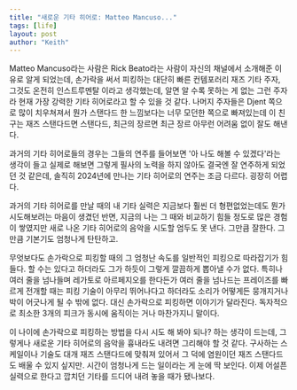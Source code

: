```yaml
---
title: "새로운 기타 히어로: Matteo Mancuso..."
tags: [life]
layout: post
author: "Keith"
---
```


Matteo Mancuso라는 사람은 Rick Beato라는 사람이 자신의 채널에서 소개해준 이유로 알게 되었는데, 손가락을 써서 피킹하는 대단히 빠른 컨템포러리 재즈 기타 주자, 그것도 온전히 인스트루멘탈 이라고 생각했는데, 알면 알 수록 못하는 게 없는 그런 주자라 현재 가장 강력한 기타 히어로라고 할 수 있을 것 같다. 나머지 주자들은 Djent 쪽으로 많이 치우쳐져서 뭔가 스탠다드 한 느낌보다는 너무 모던한 쪽으로 빠져있는데 이 친구는 재즈 스탠다드면 스탠다드, 최근의 장르면 최근 장르 아무런 어려움 없이 잘도 해낸다.

과거의 기타 히어로들의 경우는 그들의 연주를 들어보면 '아 나도 해볼 수 있겠다'라는 생각이 들고 실제로 해보면 그렇게 필사의 노력을 하지 않아도 결국엔 잘 연주하게 되었던 것 같은데, 솔직히 2024년에 만나는 기타 히어로의 연주는 조금 다르다. 굉장히 어렵다.

과거의 기타 히어로를 만날 때의 내 기타 실력은 지금보다 훨씬 더 형편없었는데도 뭔가 시도해보려는 마음이 생겼던 반면, 지금의 나는 그 때와 비교하기 힘들 정도로 많은 경험이 쌓였지만 새로 나온 기타 히어로의 음악을 시도할 엄두도 못 낸다. 그만큼 잘한다. 그만큼 기본기도 엄청나게 탄탄하고. 

무엇보다도 손가락으로 피킹할 때의 그 엄청난 속도를 일반적인 피킹으로 따라잡기가 힘들다. 할 수는 있다고 하더라도 그가 하듯이 그렇게 깔끔하게 뽑아낼 수가 없다. 특히나 여러 줄을 넘나들며 레가토로 아르페지오를 한다든가 여러 줄을 넘나드는 프레이즈를 빠르게 전개할 때는 피킹 기술이 아무리 뛰어나다고 하더라도 소리가 어떻게든 뭉개지거나 박이 어긋나게 될 수 밖에 없다. 대신 손가락으로 피킹하면 이야기가 달라진다. 독자적으로 최소한 3개의 피크가 동시에 움직이는 거나 마찬가지니 말이다.

이 나이에 손가락으로 피킹하는 방법을 다시 시도 해 봐야 되나? 하는 생각이 드는데, 그렇게나 새로운 기타 히어로의 음악을 흉내라도 내려면 그리해야 할 것 같다. 구사하는 스케일이나 기술도 대개 재즈 스탠다드에 맞춰져 있어서 그 덕에 염원이던 재즈 스탠다드도 배울 수 있지 싶지만. 시간이 엄청나게 드는 일이라는 게 눈에 딱 보인다. 이제 어설픈 실력으로 한다고 깝치던 기타를 드디어 내려 놓을 때가 됐나보다. 